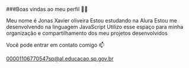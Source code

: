 ###Boas vindas ao meu perfil 💙💙

 Meu nome é Jonas Xavier oliveira
 Estou estudando na Alura
 Estou me desenvolvendo na linguagem JavaScript
 Utilizo esse espaço para minha organização e compartilhamento dos meu projetos desenvolvidos

Você pode entrar em contato comigo 📫

00001106770547sp@al.educacao.sp.gov.br

